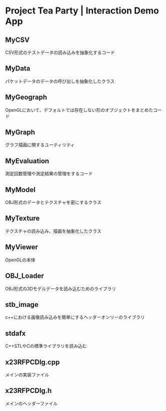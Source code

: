 # Project Tea Party | Interaction Demo App

## MyCSV
CSV形式のテストデータの読み込みを抽象化するコード

## MyData
パケットデータのデータの呼び出しを抽象化したクラス

## MyGeograph
OpenGLにおいて、デフォルトでは存在しない形のオブジェクトをまとめたコード

## MyGraph
グラフ描画に関するユーティリティ

## MyEvaluation
測定回数管理や測定結果の管理をするコード

## MyModel
OBJ形式のデータとテクスチャを密にするクラス

## MyTexture
テクスチャの読み込み、描画を抽象化したクラス

## MyViewer
OpenGLの本体

## OBJ_Loader
OBJ形式の3Dモデルデータを読み込むためのライブラリ

## stb_image
c++における画像読み込みを簡単にするヘッダーオンリーのライブラリ

## stdafx
C++STLやCの標準ライブラリを読み込む

## x23RFPCDlg.cpp
メインの実装ファイル

## x23RFPCDlg.h
メインのヘッダーファイル
